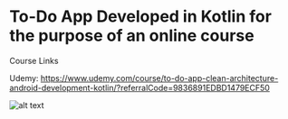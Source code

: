 # To-Do App Developed in Kotlin for the purpose of an online course

Course Links 

Udemy: https://www.udemy.com/course/to-do-app-clean-architecture-android-development-kotlin/?referralCode=9836891EDBD1479ECF50

![alt text](https://i.postimg.cc/SsqJrbjX/thumb.png)
